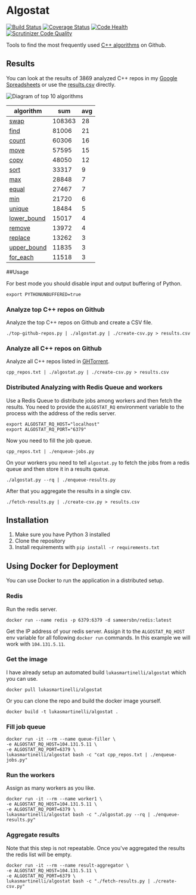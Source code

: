 # Algostat
[![Build Status](https://travis-ci.org/lukasmartinelli/algostat.svg)](https://travis-ci.org/lukasmartinelli/algostat)
[![Coverage Status](https://coveralls.io/repos/lukasmartinelli/algostat/badge.svg)](https://coveralls.io/r/lukasmartinelli/algostat)
[![Code Health](https://landscape.io/github/lukasmartinelli/algostat/master/landscape.svg?style=flat)](https://landscape.io/github/lukasmartinelli/algostat/master) 
[![Scrutinizer Code Quality](https://img.shields.io/scrutinizer/g/lukasmartinelli/algostat.svg?style=flat)](https://scrutinizer-ci.com/g/lukasmartinelli/algostat/?branch=master)


Tools to find the most frequently used [C++ algorithms](http://en.cppreference.com/w/cpp/algorithm) on Github.

## Results

You can look at the results of 3869 analyzed C++ repos in my
[Google Spreadsheets](https://docs.google.com/spreadsheets/d/125CRiE0_2uHeMhj84hAVtpAatDwWWl-H71Y5JshaaUM/pubhtml)
 or use the [results.csv](results.csv) directly.

![Diagram of top 10 algorithms](https://docs.google.com/spreadsheets/d/125CRiE0_2uHeMhj84hAVtpAatDwWWl-H71Y5JshaaUM/pubchart?oid=1597254254&format=image)

algorithm                                                            | sum  |avg
---------------------------------------------------------------------|------|----
[swap](http://en.cppreference.com/w/cpp/algorithm/swap)              |108363|28
[find](http://en.cppreference.com/w/cpp/algorithm/find)              |81006 |21
[count](http://en.cppreference.com/w/cpp/algorithm/count)            |60306 |16
[move](http://en.cppreference.com/w/cpp/algorithm/move)              |57595 |15
[copy](http://en.cppreference.com/w/cpp/algorithm/copy)              |48050 |12
[sort](http://en.cppreference.com/w/cpp/algorithm/sort)              |33317 |9
[max](http://en.cppreference.com/w/cpp/algorithm/max)                |28848 |7
[equal](http://en.cppreference.com/w/cpp/algorithm/equal)            |27467 |7
[min](http://en.cppreference.com/w/cpp/algorithm/min)                |21720 |6
[unique](http://en.cppreference.com/w/cpp/algorithm/unique)          |18484 |5
[lower_bound](http://en.cppreference.com/w/cpp/algorithm/lower_bound)|15017 |4
[remove](http://en.cppreference.com/w/cpp/algorithm/remove)          |13972 |4
[replace](http://en.cppreference.com/w/cpp/algorithm/replace)        |13262 |3
[upper_bound](http://en.cppreference.com/w/cpp/algorithm/upper_bound)|11835 |3
[for_each](http://en.cppreference.com/w/cpp/algorithm/for_each)      |11518 |3

##Usage

For best mode you should disable input and output buffering of Python.

```
export PYTHONUNBUFFERED=true
```

### Analyze top C++ repos on Github

Analyze the top C++ repos on Github and create a CSV file.

```
./top-github-repos.py | ./algostat.py | ./create-csv.py > results.csv
```

### Analyze all C++ repos on Github

Analyze all C++ repos listed in [GHTorrent](http://ghtorrent.org/).

```
cpp_repos.txt | ./algostat.py | ./create-csv.py > results.csv
```

### Distributed Analyzing with Redis Queue and workers

Use a Redis Queue to distribute jobs among workers and then fetch the results.
You need to provide the `ALGOSTAT_RQ` environment variable to the process with the
address of the redis server.

```
export ALGOSTAT_RQ_HOST="localhost"
export ALGOSTAT_RQ_PORT="6379"
```

Now you need to fill the job queue.

```
cpp_repos.txt | ./enqueue-jobs.py
```

On your workers you need to tell  `algostat.py` to fetch the jobs from
a redis queue and then store it in a results queue.

```
./algostat.py --rq | ./enqueue-results.py
```

After that you aggregate the results in a single csv.

```
./fetch-results.py | ./create-csv.py > results.csv
```

## Installation

1. Make sure you have Python 3 installed
2. Clone the repository
3. Install requirements with `pip install -r requirements.txt`

## Using Docker for Deployment

You can use Docker to run the application in a distributed setup.

### Redis

Run the redis server.

```
docker run --name redis -p 6379:6379 -d sameersbn/redis:latest
```

Get the IP address of your redis server. Assign it to the `ALGOSTAT_RQ_HOST` env variable for all following `docker run` commands. In this example we will work with `104.131.5.11`.


### Get the image

I have already setup an automated build `lukasmartinelli/algostat` which you can use.

```
docker pull lukasmartinelli/algostat
```

Or you can clone the repo and build the docker image yourself.

```
docker build -t lukasmartinelli/algostat .
```

### Fill job queue

```
docker run -it --rm --name queue-filler \
-e ALGOSTAT_RQ_HOST=104.131.5.11 \
-e ALGOSTAT_RQ_PORT=6379 \
lukasmartinelli/algostat bash -c "cat cpp_repos.txt | ./enqueue-jobs.py"
```

### Run the workers

Assign as many workers as you like.

```
docker run -it --rm --name worker1 \
-e ALGOSTAT_RQ_HOST=104.131.5.11 \
-e ALGOSTAT_RQ_PORT=6379 \
lukasmartinelli/algostat bash -c "./algostat.py --rq | ./enqueue-results.py"
```

### Aggregate results

Note that this step is not repeatable. Once you've aggregated the results the redis list will be empty.

```
docker run -it --rm --name result-aggregator \
-e ALGOSTAT_RQ_HOST=104.131.5.11 \
-e ALGOSTAT_RQ_PORT=6379 \
lukasmartinelli/algostat bash -c "./fetch-results.py | ./create-csv.py"
```
